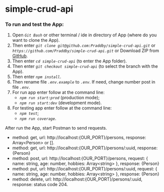 # simple-crud-api

### To run and test the App:

1. Open _`Git Bash`_ or other terminal / ide in directory of App (where do you want to clone the App).
2. Then enter _`git clone git@github.com:Praddby/simple-crud-api.git`_ or _`https://github.com/Praddby/simple-crud-api.git`_ or Download ZIP from [GitHub](https://github.com/Praddby/simple-crud-api).
3. Then enter _`cd simple-crud-api`_ (to enter the App folder).
4. Then enter _`git checkout simple-crud-api`_ (to select the branch with the App).
5. Then enter _`npm install`_.
6. Then rename file _`.env.example`_ to _`.env`_. If need, change number post in file _`.env`_.
7. For run app enter follow at the command line:
   - _`npm run start:prod`_ (production mode);
   - _`npm run start:dev`_ (development mode).
8. For testing app enter follow at the command line:
   - _`npm test`_;
   - _`npm run coverage`_.

After run the App, start Postman to send requests.

- method: get, url: http://localhost:{OUR_PORT}/persons, response: Array\<Person> or [].
- method: get, url: http://localhost:{OUR_PORT}/persons/:uuid, response: {Person}
- method: post, url: http://localhost:{OUR_PORT}/persons, request: { name: string, age: number, hobbies: Array\<string> }, response: {Person}
- method: put, url: http://localhost:{OUR_PORT}/persons/:uuid, request: { name: string, age: number, hobbies: Array\<string> }, response: {Person}
- method: delete, url: http://localhost:{OUR_PORT}/persons/:uuid, response: status code 204.
